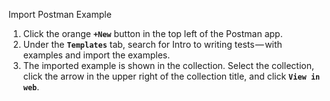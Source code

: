 Import Postman Example

1. Click the orange **`+New`** button in the top left of the Postman app.
2. Under the **`Templates`** tab, search for Intro to writing tests — with examples and import the examples.
3. The imported example is shown in the collection. Select the collection, click the arrow in the upper right of the collection title, and click **`View in web`**. 

